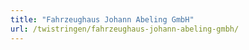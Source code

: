 ```yaml
---
title: "Fahrzeughaus Johann Abeling GmbH"
url: /twistringen/fahrzeughaus-johann-abeling-gmbh/
---
```

